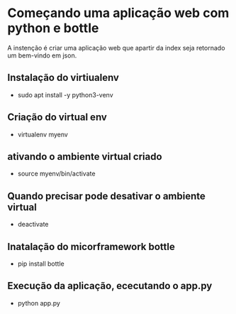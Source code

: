 # Começando uma aplicação web com python e bottle

A instenção é criar uma aplicação web que apartir da index seja retornado um bem-vindo em json.

## Instalação do virtiualenv

* sudo apt install -y python3-venv


## Criação do virtual env

* virtualenv myenv

## ativando o ambiente virtual criado

* source myenv/bin/activate

## Quando precisar pode desativar o ambiente virtual

* deactivate

## Inatalação do micorframework bottle

* pip install bottle

## Execução da aplicação, ececutando o app.py

* python app.py

